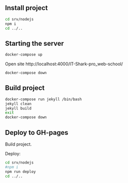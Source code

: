 ## Install project

```bash
cd srv/nodejs
npm i
cd ../..

```

## Starting the server

```bash
docker-compose up
```

Open site http://localhost:4000/IT-Shark-pro_web-school/

```bash
docker-compose down
```

## Build project

```bash
docker-compose run jekyll /bin/bash
jekyll clean
jekyll build
exit
docker-compose down
```

## Deploy to GH-pages

Build project.

Deploy:

```bash
cd srv/nodejs
#npm i
npm run deploy
cd ../..
```
